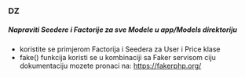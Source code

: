 ### DZ

##### Napraviti Seedere i Factorije za sve Modele u app/Models direktoriju
- koristite se primjerom Factorija i Seedera za User i Price klase
- fake() funkcija koristi se u kombinaciji sa Faker servisom ciju dokumentaciju mozete pronaci na: https://fakerphp.org/